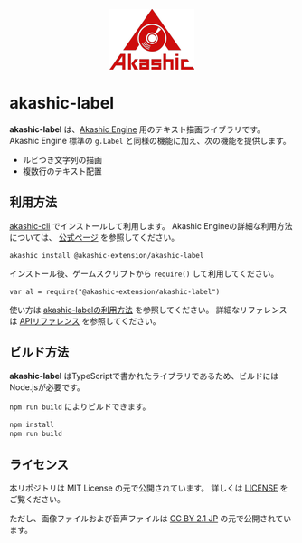 <p align="center">
<img src="https://raw.githubusercontent.com/akashic-games/akashic-label/master/img/akashic.png"/>
</p>

# akashic-label

**akashic-label** は、[Akashic Engine](https://akashic-games.github.io/) 用のテキスト描画ライブラリです。
Akashic Engine 標準の `g.Label` と同様の機能に加え、次の機能を提供します。

* ルビつき文字列の描画
* 複数行のテキスト配置

## 利用方法

[akashic-cli](https://github.com/akashic-games/akashic-cli) でインストールして利用します。
Akashic Engineの詳細な利用方法については、 [公式ページ](https://akashic-games.github.io/) を参照してください。

```
akashic install @akashic-extension/akashic-label
```

インストール後、ゲームスクリプトから `require()` して利用してください。

```
var al = require("@akashic-extension/akashic-label")
```

使い方は [akashic-labelの利用方法](./akashic-label.md) を参照してください。
詳細なリファレンスは [APIリファレンス](https://akashic-games.github.io/akashic-label/api/index.html) を参照してください。

## ビルド方法

**akashic-label** はTypeScriptで書かれたライブラリであるため、ビルドにはNode.jsが必要です。

`npm run build` によりビルドできます。

```sh
npm install
npm run build
```

## ライセンス
本リポジトリは MIT License の元で公開されています。
詳しくは [LICENSE](./LICENSE) をご覧ください。

ただし、画像ファイルおよび音声ファイルは
[CC BY 2.1 JP](https://creativecommons.org/licenses/by/2.1/jp/) の元で公開されています。

